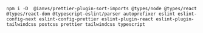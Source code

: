 `npm i -D  @ianvs/prettier-plugin-sort-imports @types/node @types/react @types/react-dom @typescript-eslint/parser autoprefixer eslint eslint-config-next eslint-config-prettier eslint-plugin-react eslint-plugin-tailwindcss postcss prettier tailwindcss typescript`